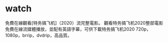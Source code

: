 # watch
免費在線觀看[特务搞飞机]（2020）流完整電影。 觀看特务搞飞机2020整部電影免費在線流媒體播放，並配有英語字幕，可供下載特务搞飞机2020 720p，1080p，brrip，dvdrip，高品質。
